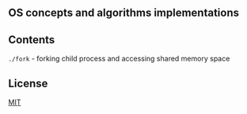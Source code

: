 ## OS concepts and algorithms implementations

## Contents
```./fork``` - forking child process and accessing shared memory space

## License
[MIT](https://opensource.org/licenses/MIT)
